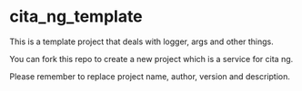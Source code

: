 # cita_ng_template
This is a template project that deals with logger, args and other things.

You can fork this repo to create a new project which is a service for cita ng.

Please remember to replace project name, author, version and description.
